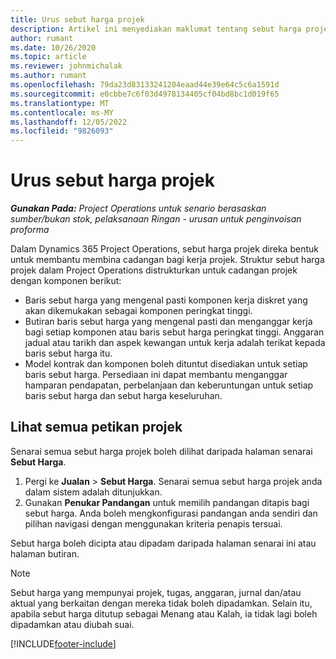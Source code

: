 ```yaml
---
title: Urus sebut harga projek
description: Artikel ini menyediakan maklumat tentang sebut harga projek.
author: rumant
ms.date: 10/26/2020
ms.topic: article
ms.reviewer: johnmichalak
ms.author: rumant
ms.openlocfilehash: 79da23d83133241204eaad44e39e64c5c6a1591d
ms.sourcegitcommit: e0cbbe7c6f03d4978134405cf04bd8bc1d019f65
ms.translationtype: MT
ms.contentlocale: ms-MY
ms.lasthandoff: 12/05/2022
ms.locfileid: "9826093"
---
```

# <a name="manage-project-quotes"></a>Urus sebut harga projek

_**Gunakan Pada:** Project Operations untuk senario berasaskan sumber/bukan stok, pelaksanaan Ringan - urusan untuk penginvoisan proforma_

Dalam Dynamics 365 Project Operations, sebut harga projek direka bentuk untuk membantu membina cadangan bagi kerja projek. Struktur sebut harga projek dalam Project Operations distrukturkan untuk cadangan projek dengan komponen berikut:

  - Baris sebut harga yang mengenal pasti komponen kerja diskret yang akan dikemukakan sebagai komponen peringkat tinggi.
  - Butiran baris sebut harga yang mengenal pasti dan menganggar kerja bagi setiap komponen atau baris sebut harga peringkat tinggi. Anggaran jadual atau tarikh dan aspek kewangan untuk kerja adalah terikat kepada baris sebut harga itu.
  - Model kontrak dan komponen boleh dituntut disediakan untuk setiap baris sebut harga. Persediaan ini dapat membantu menganggar hamparan pendapatan, perbelanjaan dan keberuntungan untuk setiap baris sebut harga dan sebut harga keseluruhan.

## <a name="view-all-project-quotes"></a>Lihat semua petikan projek

Senarai semua sebut harga projek boleh dilihat daripada halaman senarai **Sebut Harga**. 

1. Pergi ke **Jualan** > **Sebut Harga**. Senarai semua sebut harga projek anda dalam sistem adalah ditunjukkan. 
2. Gunakan **Penukar Pandangan** untuk memilih pandangan ditapis bagi sebut harga. Anda boleh mengkonfigurasi pandangan anda sendiri dan pilihan navigasi dengan menggunakan kriteria penapis tersuai.

Sebut harga boleh dicipta atau dipadam daripada halaman senarai ini atau halaman butiran.

 > [!NOTE]
 > Sebut harga yang mempunyai projek, tugas, anggaran, jurnal dan/atau aktual yang berkaitan dengan mereka tidak boleh dipadamkan. Selain itu, apabila sebut harga ditutup sebagai Menang atau Kalah, ia tidak lagi boleh dipadamkan atau diubah suai. 


[!INCLUDE[footer-include](../../includes/footer-banner.md)]
